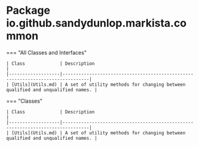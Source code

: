 
# Package io.github.sandydunlop.markista.common




=== "All Classes and Interfaces"

    | Class             | Description                                                                    |
    |-------------------|--------------------------------------------------------------------------------|
    | [Utils](Utils.md) | A set of utility methods for changing between qualified and unqualified names. |


=== "Classes"

    | Class             | Description                                                                    |
    |-------------------|--------------------------------------------------------------------------------|
    | [Utils](Utils.md) | A set of utility methods for changing between qualified and unqualified names. |


